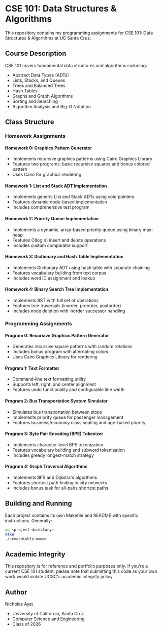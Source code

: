 # CSE 101: Data Structures & Algorithms

This repository contains my programming assignments for CSE 101: Data Structures & Algorithms at UC Santa Cruz.

## Course Description

CSE 101 covers fundamental data structures and algorithms including:
- Abstract Data Types (ADTs)
- Lists, Stacks, and Queues
- Trees and Balanced Trees
- Hash Tables
- Graphs and Graph Algorithms
- Sorting and Searching
- Algorithm Analysis and Big-O Notation

## Class Structure

### Homework Assignments

#### Homework 0: Graphics Pattern Generator
- Implements recursive graphics patterns using Cairo Graphics Library
- Features two programs: basic recursive squares and bonus colored pattern
- Uses Cairo for graphics rendering

#### Homework 1: List and Stack ADT Implementation
- Implements generic List and Stack ADTs using void pointers
- Features dynamic node-based implementation
- Includes comprehensive test program

#### Homework 2: Priority Queue Implementation
- Implements a dynamic, array-based priority queue using binary max-heap
- Features O(log n) insert and delete operations
- Includes custom comparator support

#### Homework 3: Dictionary and Hash Table Implementation
- Implements Dictionary ADT using hash table with separate chaining
- Features vocabulary building from text corpus
- Includes word ID assignment and lookup

#### Homework 4: Binary Search Tree Implementation
- Implements BST with full set of operations
- Features tree traversals (inorder, preorder, postorder)
- Includes node deletion with inorder successor handling

### Programming Assignments

#### Program 0: Recursive Graphics Pattern Generator
- Generates recursive square patterns with random rotations
- Includes bonus program with alternating colors
- Uses Cairo Graphics Library for rendering

#### Program 1: Text Formatter
- Command-line text formatting utility
- Supports left, right, and center alignment
- Features undo functionality and configurable line width

#### Program 2: Bus Transportation System Simulator
- Simulates bus transportation between stops
- Implements priority queue for passenger management
- Features business/economy class seating and age-based priority

#### Program 3: Byte Pair Encoding (BPE) Tokenizer
- Implements character-level BPE tokenization
- Features vocabulary building and subword tokenization
- Includes greedy longest-match strategy

#### Program 4: Graph Traversal Algorithms
- Implements BFS and Dijkstra's algorithms
- Features shortest path finding in city networks
- Includes bonus task for all-pairs shortest paths

## Building and Running

Each project contains its own Makefile and README with specific instructions. Generally:

```bash
cd <project-directory>
make
./<executable-name>
```

## Academic Integrity

This repository is for reference and portfolio purposes only. If you're a current CSE 101 student, please note that submitting this code as your own work would violate UCSC's academic integrity policy.

## Author

Nicholas Ayat
- University of California, Santa Cruz
- Computer Science and Engineering
- Class of 2026